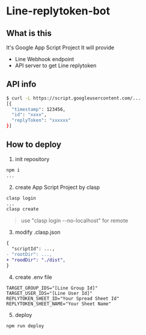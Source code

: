 # Line-replytoken-bot
## What is this
It's Google App Script Project
It will provide
- Line Webhook endpoint
- API server to get Line replytoken

## API info
```bash
$ curl -L https://script.googleusercontent.com/...
[{
  "timestamp": 123456,
  "id": "xxxx",
  "replyToken": "xxxxxx"
}]
```

## How to deploy
1. init repository
```bash
npm i
...
```
2. create App Script Project by clasp
```bash
clasp login
...
clasp create
```
> use "clasp login --no-localhost" for remote
3. modify .clasp.json
```diff
{
  "scriptId": ...,
- "rootDir": ...,
+ "roodDir": "./dist",
}
```
4. create .env file
```env
TARGET_GROUP_IDS="[Line Group Id]"
TARGET_USER_IDS="[Line User Id]"
REPLYTOKEN_SHEET_ID="Your Spread Sheet Id"
REPLYTOKEN_SHEET_NAME="Your Sheet Name"
```
5. deploy
```bash
npm run deploy
```